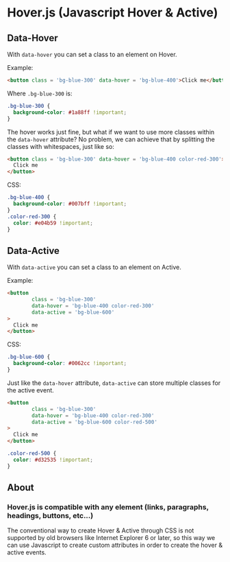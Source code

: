 # Hover.js (Javascript Hover & Active)

## Data-Hover

With `data-hover` you can set a class to an element on Hover.

Example:

```html
<button class = 'bg-blue-300' data-hover = 'bg-blue-400'>Click me</button>
```

Where `.bg-blue-300` is:

```css
.bg-blue-300 {
  background-color: #1a88ff !important;
}
```

The hover works just fine, but what if we want to use more classes within the `data-hover` attribute?
No problem, we can achieve that by splitting the classes with whitespaces, just like so:

```html
<button class = 'bg-blue-300' data-hover = 'bg-blue-400 color-red-300'>
  Click me
</button>
```

CSS:

```css
.bg-blue-400 {
  background-color: #007bff !important;
}
.color-red-300 {
  color: #e04b59 !important;
}
```

## Data-Active

With `data-active` you can set a class to an element on Active.

Example:

```html
<button
        class = 'bg-blue-300'
        data-hover = 'bg-blue-400 color-red-300'
        data-active = 'bg-blue-600'
>
  Click me
</button>
```

CSS:

```css
.bg-blue-600 {
  background-color: #0062cc !important;
}
```

Just like the `data-hover` attribute, `data-active` can store multiple classes for the active event.

```html
<button
        class = 'bg-blue-300'
        data-hover = 'bg-blue-400 color-red-300'
        data-active = 'bg-blue-600 color-red-500'
>
  Click me
</button>
```

```css
.color-red-500 {
  color: #d32535 !important;
}
```

## About
### Hover.js is compatible with any element (links, paragraphs, headings, buttons, etc...)
The conventional way to create Hover & Active through CSS is not supported by old browsers like Internet Explorer 6 or later, so this way we can use Javascript to create custom attributes in order to create the hover & active events.
